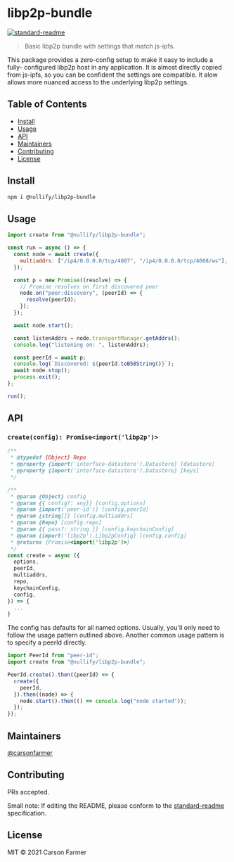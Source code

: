 # libp2p-bundle

[![standard-readme](https://img.shields.io/badge/standard--readme-OK-green.svg?style=flat-square)](https://github.com/RichardLitt/standard-readme)

> Basic libp2p bundle with settings that match js-ipfs.

This package provides a zero-config setup to make it easy to include a fully-
configured libp2p host in any application. It is almost directly copied from
js-ipfs, so you can be confident the settings are compatible. It alow allows
more nuanced access to the underlying libp2p settings.

## Table of Contents

- [Install](#install)
- [Usage](#usage)
- [API](#api)
- [Maintainers](#maintainers)
- [Contributing](#contributing)
- [License](#license)

## Install

```bash
npm i @nullify/libp2p-bundle
```

## Usage

```javascript
import create from "@nullify/libp2p-bundle";

const run = async () => {
  const node = await create({
    multiaddrs: ["/ip4/0.0.0.0/tcp/4007", "/ip4/0.0.0.0/tcp/4008/ws"],
  });

  const p = new Promise((resolve) => {
    // Promise resolves on first discovered peer
    node.on("peer:discovery", (peerId) => {
      resolve(peerId);
    });
  });

  await node.start();

  const listenAddrs = node.transportManager.getAddrs();
  console.log("listening on: ", listenAddrs);

  const peerId = await p;
  console.log(`Discovered: ${peerId.toB58String()}`);
  await node.stop();
  process.exit();
};

run();
```

## API

### `create(config): Promise<import('libp2p')>`

```javascript
/**
 * @typedef {Object} Repo
 * @property {import('interface-datastore').Datastore} [datastore]
 * @property {import('interface-datastore').Datastore} [keys]
 */

/**
 * @param {Object} config
 * @param {{ config?: any}} [config.options]
 * @param {import('peer-id')} [config.peerId]
 * @param {string[]} [config.multiaddrs]
 * @param {Repo} [config.repo]
 * @param {{ pass?: string }} [config.keychainConfig]
 * @param {import('libp2p').Libp2pConfig} [config.config]
 * @returns {Promise<import('libp2p')>}
 */
const create = async ({
  options,
  peerId,
  multiaddrs,
  repo,
  keychainConfig,
  config,
}) => {
  ...
}
```

The config has defaults for all named options. Usually, you'll only need to
follow the usage pattern outlined above. Another common usage pattern is to
specify a peerId directly.

```javascript
import PeerId from "peer-id";
import create from "@nullify/libp2p-bundle";

PeerId.create().then((peerId) => {
  create({
    peerId,
  }).then((node) => {
    node.start().then(() => console.log("node started"));
  });
});
```

## Maintainers

[@carsonfarmer](https://github.com/carsonfarmer)

## Contributing

PRs accepted.

Small note: If editing the README, please conform to the [standard-readme](https://github.com/RichardLitt/standard-readme) specification.

## License

MIT © 2021 Carson Farmer
